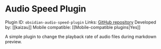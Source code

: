 # Audio Speed Plugin

Plugin ID: `obsidian-audio-speed-plugin`
Links: [GitHub repository](https://github.com/kaizau/obsidian-audio-speed-plugin)
Developed by: [[kaizau]]
Mobile compatible: [[Mobile-compatible plugins|Yes]]

A simple plugin to change the playback rate of audio files during markdown preview.

